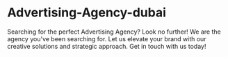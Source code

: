 # Advertising-Agency-dubai
Searching for the perfect Advertising Agency? Look no further! We are the agency you've been searching for. Let us elevate your brand with our creative solutions and strategic approach. Get in touch with us today!
